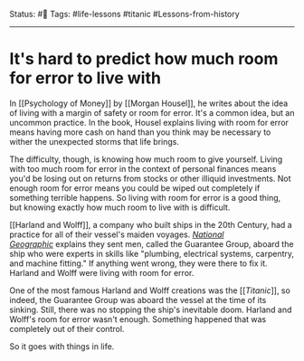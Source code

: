 Status: #🌱
Tags: #life-lessons #titanic #Lessons-from-history 
***
# It's hard to predict how much room for error to live with
In [[Psychology of Money]] by [[Morgan Housel]], he writes about the idea of living with a margin of safety or room for error. It's a common idea, but an uncommon practice. In the book, Housel explains living with room for error means having more cash on hand than you think may be necessary to wither the unexpected storms that life brings.

The difficulty, though, is knowing how much room to give yourself. Living with too much room for error in the context of personal finances means you'd be losing out on returns from stocks or other illiquid investments. Not enough room for error means you could be wiped out completely if something terrible happens. So living with room for error is a good thing, but knowing exactly how much room to live with is difficult.

[[Harland and Wolff]], a company who built ships in the 20th Century, had a practice for all of their vessel's maiden voyages. [_National Geographic_](https://click.convertkit-mail2.com/gku4d9gqqvc5hd7l2ekbr/48hvheh0vlk444ux/aHR0cHM6Ly93d3cuYW1hem9uLmNvbS9OYXRpb25hbC1HZW9ncmFwaGljLVRpdGFuaWMtRWRpdG9ycy9kcC8xNTQ3ODU0MDA2) explains they sent men, called the Guarantee Group, aboard the ship who were experts in skills like "plumbing, electrical systems, carpentry, and machine fitting." If anything went wrong, they were there to fix it. Harland and Wolff were living with room for error.

One of the most famous Harland and Wolff creations was the [[_Titanic_]], so indeed, the Guarantee Group was aboard the vessel at the time of its sinking. Still, there was no stopping the ship's inevitable doom. Harland and Wolff's room for error wasn't enough. Something happened that was completely out of their control.

So it goes with things in life.